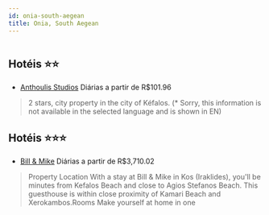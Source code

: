 ```yaml
---
id: onia-south-aegean
title: Onia, South Aegean
---
```


<center><img src="https://assets.cosmos-data.com/1/032f08895d49d8b8d1743d923f05a900-556206.jpg" alt="" /></center>


## Hotéis ⭐️⭐️

-    [Anthoulis Studios](https://www.hurb.com/aud/https://www.hurb.com/hoteis/onia/anthoulis-studios-JNP-JP02759M?cmp=18055) Diárias a partir de R$101.96
   > 2 stars, city property in the city of Kéfalos. (* Sorry, this information is not available in the selected language and is shown in EN) 

## Hotéis ⭐️⭐️⭐️

-    [Bill & Mike](https://www.hurb.com/aud/https://www.hurb.com/hoteis/onia/bill-mike-JNP-JP879873?cmp=18055) Diárias a partir de R$3,710.02
   > Property Location With a stay at Bill &amp; Mike in Kos (Iraklides), you&apos;ll be minutes from Kefalos Beach and close to Agios Stefanos Beach.  This guesthouse is within close proximity of Kamari Beach and Xerokambos.Rooms Make yourself at home in one 
